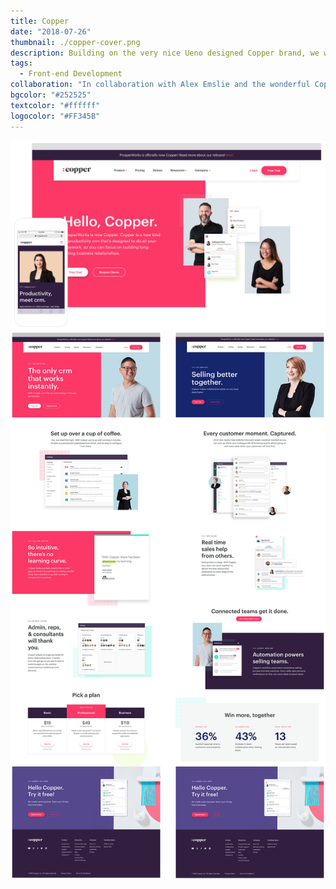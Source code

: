 ```yaml
---
title: Copper
date: "2018-07-26"
thumbnail: ./copper-cover.png
description: Building on the very nice Ueno designed Copper brand, we worked with the Copper team to build the site in record time for the new brand rollout.
tags:
  - Front-end Development
collaboration: "In collaboration with Alex Emslie and the wonderful Copper team!"
bgcolor: "#252525"
textcolor: "#ffffff"
logocolor: "#FF345B"
---
```


![Copper](./copper-group.png) 
![Copper](./copper-2up.png)